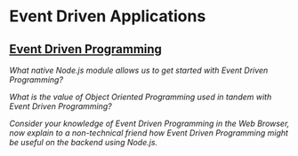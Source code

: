 # Event Driven Applications

## [Event Driven Programming](https://www.digitalocean.com/community/tutorials/nodejs-event-driven-programming)

*What native Node.js module allows us to get started with Event Driven Programming?*

*What is the value of Object Oriented Programming used in tandem with Event Driven Programming?*

*Consider your knowledge of Event Driven Programming in the Web Browser, now explain to a non-technical friend how Event Driven Programming might be useful on the backend using Node.js.*